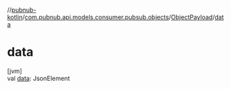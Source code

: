 //[pubnub-kotlin](../../../index.md)/[com.pubnub.api.models.consumer.pubsub.objects](../index.md)/[ObjectPayload](index.md)/[data](data.md)

# data

[jvm]\
val [data](data.md): JsonElement
